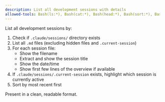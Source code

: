 ```yaml
---
description: List all development sessions with details
allowed-tools: Bash(ls:*), Bash(cat:*), Bash(head:*), Bash(sort:*), Bash(grep:*)
---
```


List all development sessions by:

1. Check if `.claude/sessions/` directory exists
2. List all `.md` files (excluding hidden files and `.current-session`)
3. For each session file:
   - Show the filename
   - Extract and show the session title
   - Show the date/time
   - Show first few lines of the overview if available
4. If `.claude/sessions/.current-session` exists, highlight which session is currently active
5. Sort by most recent first

Present in a clean, readable format.